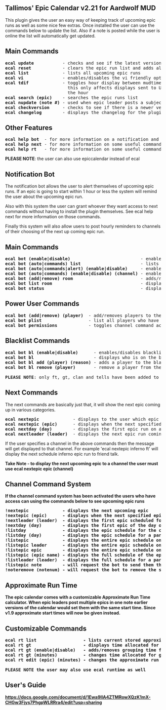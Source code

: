
Tallimos' Epic Calendar v2.21 for Aardwolf MUD
----------------------------------------------
This plugin gives the user an easy way of keeping track of upcoming epic runs as well as some nice few extras. Once installed the user can use the commands below to update the list. Also if a note is posted while the user is online the list will automatically get updated.

Main Commands
-------------
<pre>
<b>ecal update</b>           - checks and see if the latest version of the plugin is installed
<b>ecal reset</b>            - clears the epic run list and adds all upcoming runs
<b>ecal list</b>             - lists all upcoming epic runs
<b>ecal vi</b>               - enables/disables the vi friendly option
<b>ecal tdif</b>             - toggles hour display between mudtime and user's timezone
                        this only affects displays sent to USER ONLY anything sent via channel or note will show mud time as
                        the hour
<b>ecal search (epic)</b>    - searches the epic runs list
<b>ecal nupdate (note #)</b> - used when epic leader posts a subject line to long
<b>ecal checkversion</b>     - checks to see if there is a newer version of the plugin available
<b>ecal changelog</b>        - displays the changelog for the plugin
</pre>

Other Features
--------------
<pre>
<b>ecal help bot</b>  - for more information on a notification and channel command bot
<b>ecal help next</b> - for more information on some useful commands to display the next upcoming epic
<b>ecal help rt</b>   - for more information on some useful commands to display the next upcoming epic
</pre>

<b>PLEASE NOTE</b>: the user can also use epiccalendar instead of ecal

Notification Bot
----------------
The notification bot allows the user to alert themselves of upcoming epic runs. If an epic is going to start within 1 hour or less the system will remind the user about the upcoming epic run.

Also with this system the user can grant whoever they want access to next commands without having to install the plugin themselves. See ecal help next for more information on those commands.

Finally this system will also allow users to post hourly reminders to channels of their choosing of the next up coming epic run.

Main Commands
-------------
<pre>
<b>ecal bot (enable|disable)</b>                           - enables/disables the main bot system
<b>ecal bot (auto|commands) list</b>                       - lists the channels and their settings for the specified system
<b>ecal bot (auto|commands|alert) (enable|disable)</b>     - enables/disables the specified system
<b>ecal bot (auto|commands) (enable|disable) (channel)</b> - enables/disables the channel notification in the specified system
<b>ecal bot (add|remove) room</b>                          - adds/removes the current room to the approved note sending room list
<b>ecal bot list room</b>                                  - displays the list of approved note sending rooms
<b>ecal bot status</b>                                     - displays the status of the notification bot and its features
</pre>

Power User Commands
-------------------
<pre>
<b>ecal bot (add|remove) (player)</b>  - add/removes players to the channel command permission system
<b>ecal bot plist</b>                  - list all players who have access to the channel commands
<b>ecal bot permissions</b>            - toggles channel command access between LIST and ALL. default is set to LIST
</pre>

Blacklist Commands
------------------
<pre>
<b>ecal bot bl (enable|disable)</b>      - enables/disables blacklist for channel command access
<b>ecal bot bl</b>                       - displays who is on the blacklist
<b>ecal bot bl add (player) (reason)</b> - adds a player to the blacklist with the option to add the reason why
<b>ecal bot bl remove (player)</b>       - remove a player from the blacklist

<b>PLEASE NOTE</b>: only ft, gt, clan and tells have been added to the channel command system
</pre>

Next Commands
-------------
The next commands are basically just that, it will show the next epic coming up in various categories.

<pre>
<b>ecal nextepic</b>             - displays to the user which epic run is coming up next
<b>ecal nextepic (epic)</b>      - displays when the next specified epic run is coming up
<b>ecal nextday (day)</b>        - displays the first epic run on a particular day
<b>ecal nextleader (leader)</b>  - displays the next epic run coming up for a particular leader
</pre>

If the user specifies a channel in the above commands then the message will get displayed to that channel. For example 'ecal nextepic inferno ft' will display the next schedule inferno epic run to friend talk.

<b>Take Note<b> - to display the next upcoming epic to a channel the user must use ecal nextepic epic (channel)

Channel Command System
----------------------
If the channel command system has been activated the users who have access can using the commands below to see upcoming epic runs

<pre>
<b>!nextepic</b>             - displays the next upcoming epic
<b>!nextepic (epic)</b>      - displays when the next specified epic is scheduled
<b>!nextleader (leader)</b>  - displays the first epic scheduled for that particular leader
<b>!nextday (day)</b>        - displays the first epic of the day on that particular day
<b>!listday</b>              - displays the epic schedule for the current day on one line
<b>!listday (day)</b>        - displays the epic schedule for a particular day on one line
<b>!listepic</b>             - displays the entire epic schedule on one line, sorted by day
<b>!listepic leader</b>      - displays the entire epic schedule on one line, grouped by leader
<b>!listepic epic</b>        - displays the entire epic schedule on one line, sorted by epic name
<b>!listepic (epic name)</b> - displays the full schedule of the epic the user searched for
<b>!listleader (leader)</b>  - displays the full schedule for a particular leader
<b>!listepic note</b>        - will request the bot to send them the schedule via a note
<b>!noteremove (notenum)</b> - will request the bot to remove the schedule note
</pre>
 
Approximate Run Time
--------------------
The epic calendar comes with a customizable Approximate Run Time calculator. When epic leaders post multiple epics in one note earlier versions of the calendar would set them with the same start time. Since v1.9 approximate start times will now be given instead.

Customizable Commands
---------------------
<pre>
<b>ecal rt list</b>                  - lists current stored approximate run times
<b>ecal rt gt</b>                    - displays time allocated for grouping time
<b>ecal rt gt (enable|disable)</b>   - adds/removes grouping time from approximate start time equation
<b>ecal rt gt (minutes)</b>          - changes time allocated for grouping time
<b>ecal rt edit (epic) (minutes)</b> - changes the approximate run time for (epic)

PLEASE NOTE the user may also use ecal runtime as well
</pre>

User's Guide
------------
https://docs.google.com/document/d/1Ewa9IlA4ZTMRowXQzK1mX-CHGw3Fjys7PhgpWLRRra4/edit?usp=sharing
